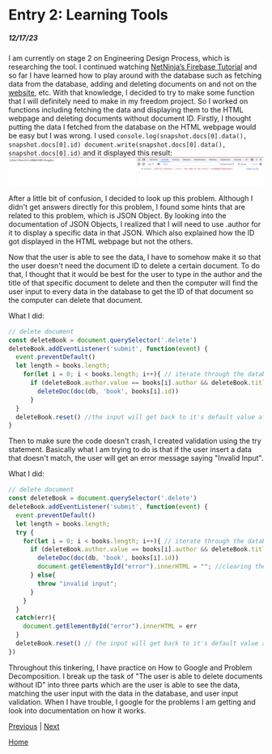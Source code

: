 # Entry 2: Learning Tools
##### 12/17/23

I am currently on stage 2 on Engineering Design Process, which is researching the tool. I continued watching [NetNinja’s Firebase Tutorial](https://www.youtube.com/watch?v=9zdvmgGsww0&list=PL4cUxeGkcC9jERUGvbudErNCeSZHWUVlb) and so far I have learned how to play around with the database such as fetching data from the database, adding and deleting documents on and not on the [website](console.firebase.google.com), etc.
With that knowledge, I decided to try to make some function that I will definitely need to make in my freedom project. So I worked on functions including fetching the data and displaying them to the HTML webpage and deleting documents without document ID.
Firstly, I thought putting the data I fetched from the database on the HTML webpage would be easy but I was wrong. I used
 `console.log(snapshot.docs[0].data(), snapshot.docs[0].id) document.write(snapshot.docs[0].data(), snapshot.docs[0].id)` and it displayed this result:
![image](../img/image.webp)


After a little bit of confusion, I decided to look up this problem. Although I didn't get answers directly for this problem, I found some hints that are related to this problem, which is JSON Object. By looking into the documentation of JSON Objects, I realized that I will need to use .author for it to display a specific data in that JSON. Which also explained how the ID got displayed in the HTML webpage but not the others.

Now that the user is able to see the data, I have to somehow make it so that the user doesn't need the document ID to delete a certain document. To do that, I thought that it would be best for the user to type in the author and the title of that specific document to delete and then the computer will find the user input to every data in the database to get the ID of that document so the computer can delete that document.

What I did:
```js
// delete document
const deleteBook = document.querySelector('.delete')
deleteBook.addEventListener('submit', function(event) {
  event.preventDefault()
  let length = books.length;
    for(let i = 0; i < books.length; i++){ // iterate through the database to match the user input
      if (deleteBook.author.value == books[i].author && deleteBook.title.value == books[i].title) {
        deleteDoc(doc(db, 'book', books[i].id))
      }
  }
  deleteBook.reset() //the input will get back to it's default value after the user click submit.
}
```
Then to make sure the code doesn't crash, I created validation using the try statement. Basically what I am trying to do is that if the user insert a data that doesn't match, the user will get an error message saying "Invalid Input".


What I did:

```js
// delete document
const deleteBook = document.querySelector('.delete')
deleteBook.addEventListener('submit', function(event) {
  event.preventDefault()
  let length = books.length;
  try {
    for(let i = 0; i < books.length; i++){ // iterate through the database to match the user input
      if (deleteBook.author.value == books[i].author && deleteBook.title.value == books[i].title) {
        deleteDoc(doc(db, 'book', books[i].id))
        document.getElementById("error").innerHTML = ""; //clearing the error message if user input works
      } else{
        throw "invalid input";
      }
    }
  }
  catch(err){
    document.getElementById("error").innerHTML = err
  }
  deleteBook.reset() // the input will get back to it's default value after the user click submit.
})
```

Throughout this tinkering, I have practice on How to Google and Problem Decomposition. I break up the task of "The user is able to delete documents without ID" into three parts which are the user is able to see the data, matching the user input with the data in the database, and user input validation. When I have trouble, I google for the problems I am getting and look into documentation on how it works.

[Previous](entry01.md) | [Next](entry03.md)

[Home](../README.md)